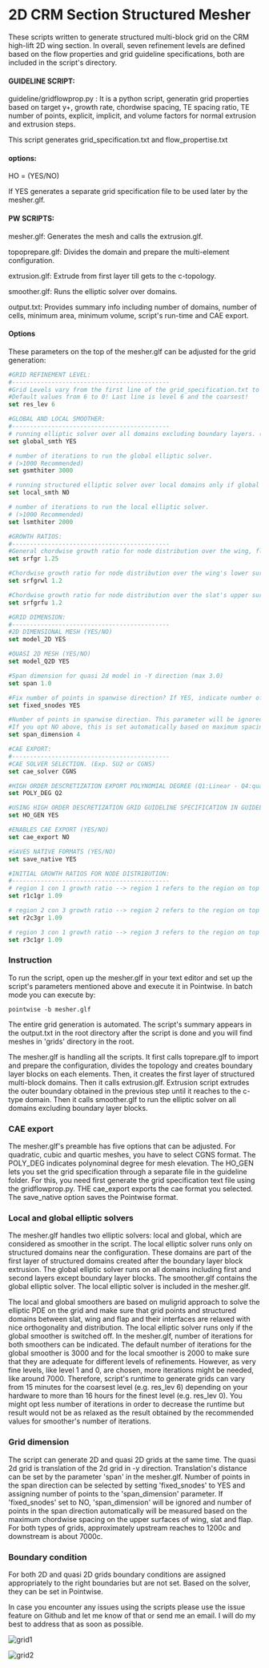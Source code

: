 2D CRM Section Structured Mesher
================================

These scripts written to generate structured multi-block grid on the CRM high-lift 2D wing section. In overall, seven refinement levels are defined based on the flow properties and grid guideline specifications, both are included in the script's directory.

#### GUIDELINE SCRIPT:
guideline/gridflowprop.py : It is a python script, generatin grid properties based on target y+, growth rate, chordwise spacing, TE spacing ratio, TE number of points, explicit, implicit, and volume factors for normal extrusion and extrusion steps.

This script generates grid_specification.txt and flow_propertise.txt

#### options:

HO = (YES/NO)

If YES generates a separate grid specification file to be used later by the mesher.glf. 

#### PW SCRIPTS:

mesher.glf: Generates the mesh and calls the extrusion.glf. 

topoprepare.glf: Divides the domain and prepare the multi-element configuration.

extrusion.glf: Extrude from first layer till gets to the c-topology.

smoother.glf: Runs the elliptic solver over domains.

output.txt: Provides summary info including number of domains, number of cells, minimum area, minimum volume, script's run-time and CAE export.

#### Options

These parameters on the top of the mesher.glf can be adjusted for the grid generation:

```Tcl
#GRID REFINEMENT LEVEL:
#--------------------------------------------
#Grid Levels vary from the first line of the grid_specification.txt to the last line!
#Default values from 6 to 0! Last line is level 6 and the coarsest!
set res_lev 6

#GLOBAL AND LOCAL SMOOTHER:
#--------------------------------------------
# running elliptic solver over all domains excluding boundary layers. (YES/NO)
set global_smth YES

# number of iterations to run the global elliptic solver.
# (>1000 Recommended)
set gsmthiter 3000

# running structured elliptic solver over local domains only if global is switched off (e.g. near the configuration) (YES/NO)
set local_smth NO

# number of iterations to run the local elliptic solver.
# (>1000 Recommended)
set lsmthiter 2000

#GROWTH RATIOS:
#--------------------------------------------
#General chordwise growth ratio for node distribution over the wing, flap, and slat.
set srfgr 1.25

#Chordwise growth ratio for node distribution over the wing's lower surface.
set srfgrwl 1.2

#Chordwise growth ratio for node distribution over the slat's upper surface.
set srfgrfu 1.2

#GRID DIMENSION:
#--------------------------------------------
#2D DIMENSIONAL MESH (YES/NO)
set model_2D YES

#QUASI 2D MESH (YES/NO)
set model_Q2D YES

#Span dimension for quasi 2d model in -Y direction (max 3.0)
set span 1.0

#Fix number of points in spanwise direction? If YES, indicate number of points below. (YES/NO)
set fixed_snodes YES

#Number of points in spanwise direction. This parameter will be ignored
#If you opt NO above, this is set automatically based on maximum spacing over wing, slat and flap.
set span_dimension 4

#CAE EXPORT:
#--------------------------------------------
#CAE SOLVER SELECTION. (Exp. SU2 or CGNS)
set cae_solver CGNS

#HIGH ORDER DESCRETIZATION EXPORT POLYNOMIAL DEGREE (Q1:Linear - Q4:quartic) | FOR SU2 ONLY Q1
set POLY_DEG Q2

#USING HIGH ORDER DESCRETIZATION GRID GUIDELINE SPECIFICATION IN GUIDELINE DIR (YES/NO)
set HO_GEN YES

#ENABLES CAE EXPORT (YES/NO)
set cae_export NO

#SAVES NATIVE FORMATS (YES/NO)
set save_native YES

#INITIAL GROWTH RATIOS FOR NODE DISTRIBUTION:
#--------------------------------------------
# region 1 con 1 growth ratio --> region 1 refers to the region on top of the slat!
set r1c1gr 1.09

# region 2 con 3 growth ratio --> region 2 refers to the region on top of the wing!
set r2c3gr 1.09

# region 3 con 1 growth ratio --> region 3 refers to the region on top of the flap!
set r3c1gr 1.09
```
### Instruction

To run the script, open up the mesher.glf in your text editor and set up the script's parameters mentioned above and execute it in Pointwise. In batch mode you can execute by:

```shell
pointwise -b mesher.glf
```
The entire grid generation is automated. The script's summary appears in the output.txt in the root directory after the script is done and you will find meshes in 'grids' directory in the root.

The mesher.glf is handling all the scripts. It first calls toprepare.glf to import and prepare the configuration, divides the topology and creates boundary layer blocks on each elements. Then, it creates the first layer of structured multi-block domains. Then it calls extrusion.glf. Extrusion script extrudes the outer boundary obtained in the previous step until it reaches to the c-type domain. Then it calls smoother.glf to run the elliptic solver on all domains excluding boundary layer blocks.

### CAE export

The mesher.glf's preamble has five options that can be adjusted. For quadratic, cubic and quartic meshes, you have to select CGNS format. The POLY_DEG indicates polynominal degree for mesh elevation. The HO_GEN lets you set the grid specification through a separate file in the guideline folder. For this, you need first generate the grid specification text file using the gridflowprop.py. THE cae_export exports the cae format you selected. The save_native option saves the Pointwise format.


### Local and global elliptic solvers

The mesher.glf handles two elliptic solvers: local and global, which are considered as smoother in the script. The local elliptic solver runs only on structured domains near the configuration. These domains are part of the first layer of structured domains created after the boundary layer block extrusion. The global elliptic solver runs on all domains including first and second layers except boundary layer blocks. The smoother.glf contains the global elliptic solver. The local elliptic solver is included in the mesher.glf.

The local and global smoothers are based on muligrid approach to solve the elliptic PDE on the grid and make sure that grid points and structured domains between slat, wing and flap and their interfaces are relaxed with nice orthogonality and distribution. The local elliptic solver runs only if the global smoother is switched off. In the mesher.glf, number of iterations for both smoothers can be indicated. The default number of iterations for the global smoother is 3000 and for the local smoother is 2000 to make sure that they are adequate for different levels of refinements. However, as very fine levels, like level 1 and 0, are chosen, more iterations might be needed, like around 7000. Therefore, script's runtime to generate grids can vary from 15 minutes for the coarsest level (e.g. res_lev 6) depending on your hardware to more than 16 hours for the finest level (e.g. res_lev 0). You might opt less number of iterations in order to decrease the runtime but result would not be as relaxed as the result obtained by the recommended values for smoother's number of iterations.

### Grid dimension

The script can generate 2D and quasi 2D grids at the same time. The quasi 2d grid is translation of the 2d grid in -y direction. Translation's distance can be set by the parameter 'span' in the mesher.glf. Number of points in the span direction can be selected by setting 'fixed_snodes' to YES and assigning number of points to the 'span_dimension' parameter. If 'fixed_snodes' set to NO, 'span_dimension' will be ignored and number of points in the span direction automatically will be measured based on the maximum chordwise spacing on the upper surfaces of wing, slat and flap. For both types of grids, approximately upstream reaches to 1200c and downstream is about 7000c.

### Boundary condition

For both 2D and quasi 2D grids boundary conditions are assigned appropriately to the right boundaries but are not set. Based on the solver, they can be set in Pointwise.

In case you encounter any issues using the scripts please use the issue feature on Github and let me know of that or send me an email. I will do my best to address that as soon as possible.

![grid1](https://github.com/pdpdhp/multielementmesher/blob/master/grid1.png)

![grid2](https://github.com/pdpdhp/multielementmesher/blob/master/grid2.png)

